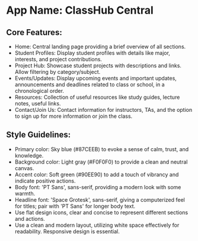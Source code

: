 # **App Name**: ClassHub Central

## Core Features:

- Home: Central landing page providing a brief overview of all sections.
- Student Profiles: Display student profiles with details like major, interests, and project contributions.
- Project Hub: Showcase student projects with descriptions and links. Allow filtering by category/subject.
- Events/Updates: Display upcoming events and important updates, announcements and deadlines related to class or school, in a chronological order.
- Resources: Collection of useful resources like study guides, lecture notes, useful links.
- Contact/Join Us: Contact information for instructors, TAs, and the option to sign up for more information or join the class.

## Style Guidelines:

- Primary color: Sky blue (#87CEEB) to evoke a sense of calm, trust, and knowledge.
- Background color: Light gray (#F0F0F0) to provide a clean and neutral canvas.
- Accent color: Soft green (#90EE90) to add a touch of vibrancy and indicate positive actions.
- Body font: 'PT Sans', sans-serif, providing a modern look with some warmth.
- Headline font: 'Space Grotesk', sans-serif, giving a computerized feel for titles; pair with 'PT Sans' for longer body text.
- Use flat design icons, clear and concise to represent different sections and actions.
- Use a clean and modern layout, utilizing white space effectively for readability. Responsive design is essential.